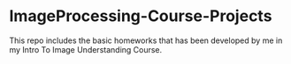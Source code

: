 # ImageProcessing-Course-Projects
This repo includes the basic homeworks that has been developed by me in my Intro To Image Understanding Course.
